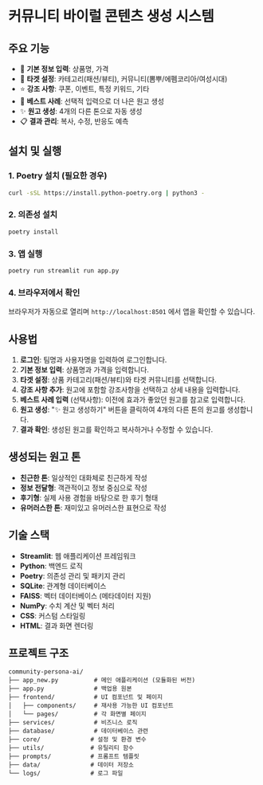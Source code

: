 # 커뮤니티 바이럴 콘텐츠 생성 시스템 


## 주요 기능

- 📝 **기본 정보 입력**: 상품명, 가격
- 🎯 **타겟 설정**: 카테고리(패션/뷰티), 커뮤니티(뽐뿌/에펨코리아/여성시대)
- ⭐ **강조 사항**: 쿠폰, 이벤트, 특정 키워드, 기타
- 🌟 **베스트 사례**: 선택적 입력으로 더 나은 원고 생성
- ✨ **원고 생성**: 4개의 다른 톤으로 자동 생성
- 📋 **결과 관리**: 복사, 수정, 반응도 예측

## 설치 및 실행

### 1. Poetry 설치 (필요한 경우)
```bash
curl -sSL https://install.python-poetry.org | python3 -
```

### 2. 의존성 설치
```bash
poetry install
```

### 3. 앱 실행
```bash
poetry run streamlit run app.py
```

### 4. 브라우저에서 확인
브라우저가 자동으로 열리며 `http://localhost:8501` 에서 앱을 확인할 수 있습니다.

## 사용법

1. **로그인**: 팀명과 사용자명을 입력하여 로그인합니다.
2. **기본 정보 입력**: 상품명과 가격을 입력합니다.
3. **타겟 설정**: 상품 카테고리(패션/뷰티)와 타겟 커뮤니티를 선택합니다.
4. **강조 사항 추가**: 원고에 포함할 강조사항을 선택하고 상세 내용을 입력합니다.
5. **베스트 사례 입력** (선택사항): 이전에 효과가 좋았던 원고를 참고로 입력합니다.
6. **원고 생성**: "✨ 원고 생성하기" 버튼을 클릭하여 4개의 다른 톤의 원고를 생성합니다.
7. **결과 확인**: 생성된 원고를 확인하고 복사하거나 수정할 수 있습니다.

## 생성되는 원고 톤

- **친근한 톤**: 일상적인 대화체로 친근하게 작성
- **정보 전달형**: 객관적이고 정보 중심으로 작성
- **후기형**: 실제 사용 경험을 바탕으로 한 후기 형태
- **유머러스한 톤**: 재미있고 유머러스한 표현으로 작성


## 기술 스택

- **Streamlit**: 웹 애플리케이션 프레임워크
- **Python**: 백엔드 로직
- **Poetry**: 의존성 관리 및 패키지 관리
- **SQLite**: 관계형 데이터베이스
- **FAISS**: 벡터 데이터베이스 (메타데이터 지원)
- **NumPy**: 수치 계산 및 벡터 처리
- **CSS**: 커스텀 스타일링
- **HTML**: 결과 화면 렌더링

## 프로젝트 구조

```
community-persona-ai/
├── app_new.py          # 메인 애플리케이션 (모듈화된 버전)
├── app.py              # 백업용 원본
├── frontend/           # UI 컴포넌트 및 페이지
│   ├── components/     # 재사용 가능한 UI 컴포넌트
│   └── pages/          # 각 화면별 페이지
├── services/           # 비즈니스 로직
├── database/           # 데이터베이스 관련
├── core/              # 설정 및 환경 변수
├── utils/             # 유틸리티 함수
├── prompts/           # 프롬프트 템플릿
├── data/              # 데이터 저장소
└── logs/              # 로그 파일
```